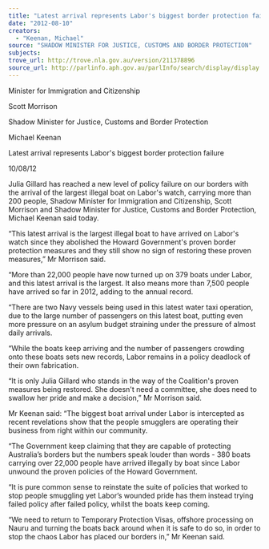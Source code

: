 ```yaml
---
title: "Latest arrival represents Labor's biggest border protection failure"
date: "2012-08-10"
creators:
  - "Keenan, Michael"
source: "SHADOW MINISTER FOR JUSTICE, CUSTOMS AND BORDER PROTECTION"
subjects:
trove_url: http://trove.nla.gov.au/version/211378896
source_url: http://parlinfo.aph.gov.au/parlInfo/search/display/display.w3p;query=Id%3A%22media/pressrel/1845665%22
---
```


 Minister for Immigration and Citizenship  

 Scott Morrison 

 Shadow Minister for Justice, Customs and Border Protection  

 Michael Keenan 

 Latest arrival represents Labor's biggest border protection failure 

 10/08/12  

 Julia Gillard has reached a new level of policy failure on our borders with the arrival  of the largest illegal boat on Labor's watch, carrying more than 200 people, Shadow  Minister for Immigration and Citizenship, Scott Morrison and Shadow Minister for  Justice, Customs and Border Protection, Michael Keenan said today. 

 “This latest arrival is the largest illegal boat to have arrived on Labor's watch since  they abolished the Howard Government's proven border protection measures and  they still show no sign of restoring these proven measures,” Mr Morrison said. 

 “More than 22,000 people have now turned up on 379 boats under Labor, and this  latest arrival is the largest. It also means more than 7,500 people have arrived so far  in 2012, adding to the annual record. 

 “There are two Navy vessels being used in this latest water taxi operation, due to the  large number of passengers on this latest boat, putting even more pressure on an  asylum budget straining under the pressure of almost daily arrivals. 

 “While the boats keep arriving and the number of passengers crowding onto these  boats sets new records, Labor remains in a policy deadlock of their own fabrication. 

 “It is only Julia Gillard who stands in the way of the Coalition's proven measures  being restored. She doesn't need a committee, she does need to swallow her pride  and make a decision,” Mr Morrison said. 

 Mr Keenan said: “The biggest boat arrival under Labor is intercepted as recent  revelations show that the people smugglers are operating their business from right  within our community.    

 “The Government keep claiming that they are capable of protecting Australia’s  borders but the numbers speak louder than words - 380 boats carrying over 22,000  people have arrived illegally by boat since Labor unwound the proven policies of the  Howard Government.    

 “It is pure common sense to reinstate the suite of policies that worked to stop people  smuggling yet Labor’s wounded pride has them instead trying failed policy after  failed policy, whilst the boats keep coming. 

 

 “We need to return to Temporary Protection Visas, offshore processing on Nauru  and turning the boats back around when it is safe to do so, in order to stop the chaos  Labor has placed our borders in,” Mr Keenan said. 

 

